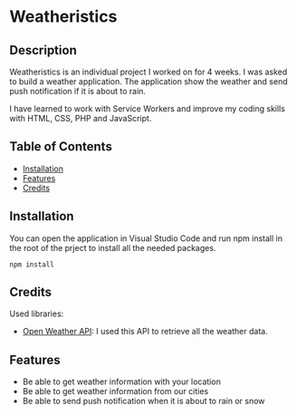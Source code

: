 # Weatheristics

## Description

Weatheristics is an individual project I worked on for 4 weeks. I was asked to build a weather application. The application show the weather and send push notification if it is about to rain.

I have learned to work with Service Workers and improve my coding skills with HTML, CSS, PHP and JavaScript.

## Table of Contents

- [Installation](#installation)
- [Features](#features)
- [Credits](#credits)

## Installation

You can open the application in Visual Studio Code and run npm install in the root of the prject to install all the needed packages.
```
npm install
```

## Credits 

Used libraries:
- [Open Weather API](https://openweathermap.org/api): I used this API to retrieve all the weather data.

## Features

- Be able to get weather information with your location
- Be able to get weather information from our cities
- Be able to send push notification when it is about to rain or snow
